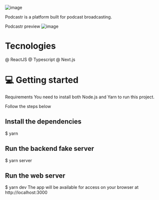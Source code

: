![image](https://user-images.githubusercontent.com/58342763/115938006-ae728d00-a46f-11eb-8abf-11578ab51441.png)

Podcastr is a platform built for podcast broadcasting.

Podcastr preview
![image](https://user-images.githubusercontent.com/58342763/115937934-82efa280-a46f-11eb-8e74-6a3fc02dca28.png)

# Tecnologies
@ ReactJS
@ Typescript
@ Next.js

# 💻 Getting started
Requirements
You need to install both Node.js and Yarn to run this project.


Follow the steps below

## Install the dependencies
$ yarn

## Run the backend fake server
$ yarn server

## Run the web server
$ yarn dev
The app will be available for access on your browser at http://localhost:3000

